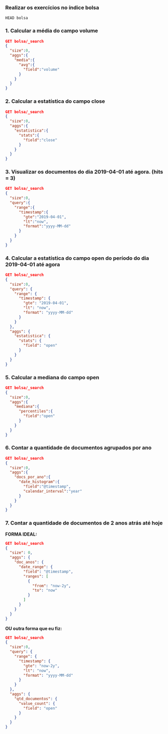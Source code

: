 ### Realizar os exercícios no índice bolsa
```
HEAD bolsa
```
### 1. Calcular a média do campo volume
```json
GET bolsa/_search
{
  "size":0,
  "aggs":{
    "media":{
      "avg":{
        "field":"volume"
      }
    }
  }
}
```
### 2. Calcular a estatística do campo close
```json
GET bolsa/_search
{
  "size":0,
  "aggs":{
    "estatistica":{
      "stats":{
        "field":"close"
      }
    }
  }
}
```
### 3. Visualizar os documentos do dia 2019-04-01 até agora. (hits = 3)
```json
GET bolsa/_search
{
  "size":0,
  "query":{
    "range":{
      "timestamp":{
        "gte":"2019-04-01",
        "lt":"now",
        "format":"yyyy-MM-dd"
      }
    }
  }
}
```
### 4. Calcular a estatística do campo open do período do dia 2019-04-01 até agora
```json
GET bolsa/_search
{
  "size":0,  
  "query": {
    "range": {
      "timestamp": {
        "gte": "2019-04-01",
        "lt": "now",
        "format": "yyyy-MM-dd"
      }
    }
  },
  "aggs": {
    "estatistica": {
      "stats": {
        "field": "open"
      }
    }
  }
}
```
### 5. Calcular a mediana do campo open
```json
GET bolsa/_search
{
  "size":0,
  "aggs":{
    "mediana":{
      "percentiles":{
        "field":"open"
      }
    }
  }
}
```
### 6. Contar a quantidade de documentos agrupados por ano
```json
GET bolsa/_search
{
  "size":0,
  "aggs":{
    "docs_por_ano":{
      "date_histogram":{
        "field":"@timestamp",
        "calendar_interval":"year"
      }
    }
  }
}
```
### 7. Contar a quantidade de documentos de 2 anos atrás até hoje
**FORMA IDEAL:**
```json
GET bolsa/_search
{
  "size": 0,
  "aggs": {
    "doc_anos": {
      "date_range": {
        "field": "@timestamp",
        "ranges": [
          {
            "from": "now-2y",
            "to": "now"
          }
        ]
      }
    }
  }
}
```
**OU outra forma que eu fiz:**
```json
GET bolsa/_search
{
  "size":0,  
  "query": {
    "range": {
      "timestamp": {
        "gte": "now-2y",
        "lt": "now",
        "format": "yyyy-MM-dd"
      }
    }
  },
  "aggs": {
    "qtd_documentos": {
      "value_count": {
        "field": "open"
      }
    }
  }
}
```
